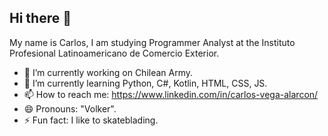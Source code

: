 ## Hi there 👋

<!--
**CarlosVolker/CarlosVolker** is a ✨ _special_ ✨ repository because its `README.md` (this file) appears on your GitHub profile.

Here are some ideas to get you started:

- 👯 I’m looking to collaborate on ...
- 🤔 I’m looking for help with ...
- 💬 Ask me about ...
-->

My name is Carlos, I am studying Programmer Analyst at the Instituto Profesional Latinoamericano de Comercio Exterior.

- 🔭 I’m currently working on Chilean Army.
- 🌱 I’m currently learning Python, C#, Kotlin, HTML, CSS, JS.
- 📫 How to reach me: https://www.linkedin.com/in/carlos-vega-alarcon/
- 😄 Pronouns: "Volker".
- ⚡ Fun fact: I like to skateblading.

